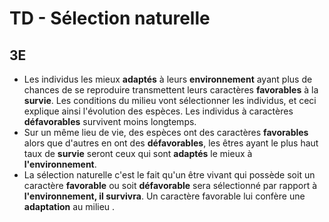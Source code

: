 # TD - Sélection naturelle

## 3E

* Les individus les mieux **adaptés** à leurs **environnement** ayant plus de chances de se reproduire transmettent leurs caractères **favorables** à la **survie**. Les conditions du milieu vont sélectionner les individus, et ceci explique ainsi l'évolution des espèces. Les individus à caractères **défavorables** survivent moins longtemps.
* Sur un même lieu de vie, des espèces ont des caractères **favorables** alors que d'autres en ont des **défavorables**, les êtres ayant le plus haut taux de **survie** seront ceux qui sont **adaptés** le mieux à **l'environnement**.
* La sélection naturelle c'est le fait qu'un être vivant qui possède soit un caractère **favorable** ou soit **défavorable** sera sélectionné par rapport à **l'environnement, il survivra**. Un caractère favorable lui confère une **adaptation** au milieu . 